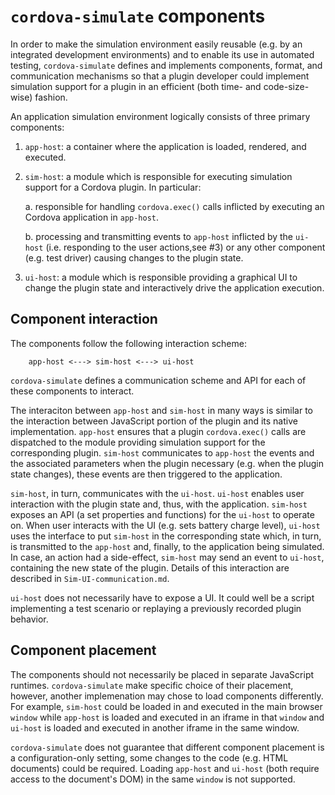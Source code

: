 # `cordova-simulate` components

In order to make the simulation environment easily reusable (e.g. by an
integrated development environments) and to enable its use in automated
testing, `cordova-simulate` defines and implements components, format, and
communication mechanisms so that a plugin developer could implement simulation
support for a plugin in an efficient (both time- and code-size-wise) fashion.

An application simulation environment logically consists of three primary
components:

1. `app-host`: a container where the application is loaded, rendered, and
executed.

2. `sim-host`: a module which is responsible for executing simulation support
for a Cordova plugin. In particular:

    a. responsible for handling `cordova.exec()` calls inflicted by executing
    an Cordova application in `app-host`.

    b. processing and transmitting events to `app-host` inflicted by the
    `ui-host` (i.e. responding to the user actions,see #3) or any other
    component (e.g. test driver) causing changes to the plugin state.

3. `ui-host`: a module which is responsible providing a graphical UI to change
the plugin state and interactively drive the application execution.

## Component interaction

The components follow the following interaction scheme:

```
    app-host <---> sim-host <---> ui-host
```

`cordova-simulate` defines a communication scheme and API for each of these
components to interact.

The interaciton between `app-host` and `sim-host` in many ways is similar to
the interaction between JavaScript portion of the plugin and its native
implementation. `app-host` ensures that a plugin `cordova.exec()` calls are
dispatched to the module providing simulation support for the corresponding
plugin.  `sim-host` communicates to `app-host` the events and the associated
parameters when the plugin necessary (e.g. when the plugin state changes),
these events are then triggered to the application.

`sim-host`, in turn, communicates with the `ui-host`. `ui-host` enables user
interaction with the plugin state and, thus, with the application. `sim-host`
exposes an API (a set properties and functions) for the `ui-host` to operate
on. When user interacts with the UI (e.g. sets battery charge level), `ui-host`
uses the interface to put `sim-host` in the corresponding state which, in turn,
is transmitted to the `app-host` and, finally, to the application being simulated.
In case, an action had a side-effect, `sim-host` may send an event to
`ui-host`, containing the new state of the plugin. Details of this interaction
are described in `Sim-UI-communication.md`.

`ui-host` does not necessarily have to expose a UI. It could well be a script
implementing a test scenario or replaying a previously recorded plugin
behavior.

## Component placement

The components should not necessarily be placed in separate JavaScript
runtimes. `cordova-simulate` make specific choice of their placement, however,
another implemenation may chose to load components differently. For example,
`sim-host` could be loaded in and executed in the main browser `window` while
`app-host` is loaded and executed in an iframe in that `window` and `ui-host`
is loaded and executed in another iframe in the same window.

`cordova-simulate` does not guarantee that different component placement is a
configuration-only setting, some changes to the code (e.g. HTML documents)
could be required. Loading `app-host` and `ui-host` (both require access to the
document's DOM) in the same `window` is not supported.

